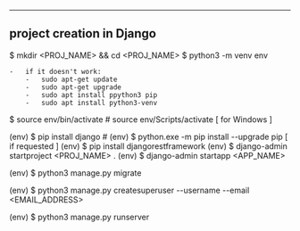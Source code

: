 
--------------------------
project creation in Django
--------------------------

$ mkdir <PROJ_NAME> && cd <PROJ_NAME>
$ python3 -m venv env

    -   if it doesn't work:
        -   sudo apt-get update
        -   sudo apt-get upgrade
        -   sudo apt install ppython3 pip
        -   sudo apt install python3-venv

$ source env/bin/activate                               #   source env/Scripts/activate [ for Windows ]

(env) $ pip install django                              #   (env) $ python.exe -m pip install --upgrade pip [ if requested ]
(env) $ pip install djangorestframework
(env) $ django-admin startproject <PROJ_NAME> .
(env) $ django-admin startapp <APP_NAME>

(env) $ python3 manage.py migrate

(env) $ python3 manage.py createsuperuser --username <USERNAME> --email <EMAIL_ADDRESS>

(env) $ python3 manage.py runserver
